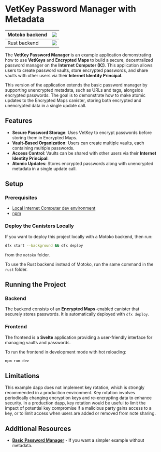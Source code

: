 # VetKey Password Manager with Metadata

| Motoko backend | [![](https://icp.ninja/assets/open.svg)](http://icp.ninja/editor?g=https://github.com/dfinity/vetkeys/tree/main/examples/password_manager_with_metadata/motoko)|
| --- | --- |
| Rust backend | [![](https://icp.ninja/assets/open.svg)](http://icp.ninja/editor?g=https://github.com/dfinity/vetkeys/tree/main/examples/password_manager_with_metadata/rust) |

The **VetKey Password Manager** is an example application demonstrating how to use **VetKeys** and **Encrypted Maps** to build a secure, decentralized password manager on the **Internet Computer (IC)**. This application allows users to create password vaults, store encrypted passwords, and share vaults with other users via their **Internet Identity Principal**.

This version of the application extends the basic password manager by supporting unencrypted metadata, such as URLs and tags, alongside encrypted passwords. The goal is to demonstrate how to make atomic updates to the Encrypted Maps canister, storing both encrypted and unencrypted data in a single update call.

## Features

- **Secure Password Storage**: Uses VetKey to encrypt passwords before storing them in Encrypted Maps.
- **Vault-Based Organization**: Users can create multiple vaults, each containing multiple passwords.
- **Access Control**: Vaults can be shared with other users via their **Internet Identity Principal**.
- **Atomic Updates**: Stores encrypted passwords along with unencrypted metadata in a single update call.

## Setup

### Prerequisites

- [Local Internet Computer dev environment](https://internetcomputer.org/docs/building-apps/getting-started/install)
- [npm](https://www.npmjs.com/package/npm)

### Deploy the Canisters Locally

If you want to deploy this project locally with a Motoko backend, then run:
```bash
dfx start --background && dfx deploy
```
from the `motoko` folder.

To use the Rust backend instead of Motoko, run the same command in the `rust` folder.

## Running the Project

### Backend

The backend consists of an **Encrypted Maps**-enabled canister that securely stores passwords. It is automatically deployed with `dfx deploy`.

### Frontend

The frontend is a **Svelte** application providing a user-friendly interface for managing vaults and passwords.

To run the frontend in development mode with hot reloading:

```bash
npm run dev
```

## Limitations

This example dapp does not implement key rotation, which is strongly recommended in a production environment.
Key rotation involves periodically changing encryption keys and re-encrypting data to enhance security.
In a production dapp, key rotation would be useful to limit the impact of potential key compromise if a malicious party gains access to a key, or to limit access when users are added or removed from note sharing.

## Additional Resources

- **[Basic Password Manager](../password_manager/)** - If you want a simpler example without metadata.
